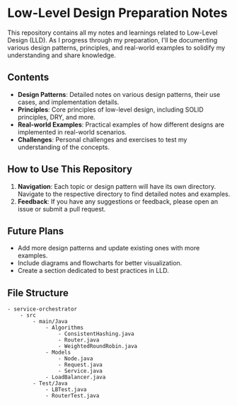 # Low-Level Design Preparation Notes

This repository contains all my notes and learnings related to Low-Level Design (LLD). As I progress through my preparation, I'll be documenting various design patterns, principles, and real-world examples to solidify my understanding and share knowledge.

## Contents

- **Design Patterns**: Detailed notes on various design patterns, their use cases, and implementation details.
- **Principles**: Core principles of low-level design, including SOLID principles, DRY, and more.
- **Real-world Examples**: Practical examples of how different designs are implemented in real-world scenarios.
- **Challenges**: Personal challenges and exercises to test my understanding of the concepts.

## How to Use This Repository

1. **Navigation**: Each topic or design pattern will have its own directory. Navigate to the respective directory to find detailed notes and examples.
2. **Feedback**: If you have any suggestions or feedback, please open an issue or submit a pull request.

## Future Plans

- Add more design patterns and update existing ones with more examples.
- Include diagrams and flowcharts for better visualization.
- Create a section dedicated to best practices in LLD.

## File Structure
    - service-orchestrator
        - src
            - main/Java
                - Algorithms
                    - ConsistentHashing.java
                    - Router.java
                    - WeightedRoundRobin.java
                - Models
                    - Node.java
                    - Request.java
                    - Service.java
                - LoadBalancer.java
            - Test/Java
                - LBTest.java
                - RouterTest.java
                    
                